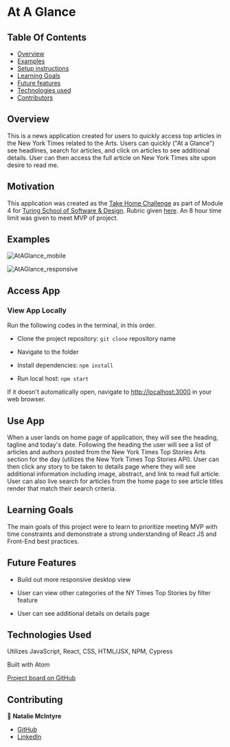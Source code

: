 # At A Glance

## Table Of Contents

+ [Overview](#overview)
+ [Examples](#examples)
+ [Setup instructions](#setup-instructions)
+ [Learning Goals](#learning-goals)
+ [Future features](#future-features)
+ [Technologies used](#technologies-used)
+ [Contributors](#contributors)

## Overview

This is a news application created for users to quickly access top articles in the New York Times related to the Arts. Users can quickly ("At a Glance") see headlines, search for articles, and click on articles to see additional details. User can then access the full article on New York Times site upon desire to read me.

## Motivation

This application was created as the [Take Home Challenge](https://mod4.turing.edu/projects/take_home/take_home_fe) as part of Module 4 for [Turing School of Software & Design](https://turing.edu/). Rubric given [here](https://mod4.turing.edu/projects/take_home/take_home_rubric). An 8 hour time limit was given to meet MVP of project.


## Examples

![AtAGlance_mobile](https://user-images.githubusercontent.com/78229679/141484022-a5751c17-43ac-49b2-80a9-e96a62410439.gif)

![AtAGlance_responsive](https://user-images.githubusercontent.com/78229679/141484050-ab286e8e-5b28-4fd6-b81b-6b05c4c8de23.gif)

## Access App

### View App Locally

Run the following codes in the terminal, in this order.

* Clone the project repository: `git clone` repository name

* Navigate to the folder

* Install dependencies: `npm install`

* Run local host: `npm start`

If it doesn't automatically open, navigate to [http://localhost:3000](http://localhost:3000) in your web browser.

## Use App

When a user lands on home page of application, they will see the heading, tagline and today's date. Following the heading the user will see a list of articles and authors posted from the New York Times Top Stories Arts section for the day (utilizes the New York Times Top Stories API). User can then click any story to be taken to details page where they will see additional information including image, abstract, and link to read full article. User can also live search for articles from the home page to see article titles render that match their search criteria.

## Learning Goals

The main goals of this project were to learn to prioritize meeting MVP with time constraints and demonstrate a strong understanding of React JS and Front-End best practices.

## Future Features

* Build out more responsive desktop view

* User can view other categories of the NY Times Top Stories by filter feature

* User can see additional details on details page

## Technologies Used

Utilizes JavaScript, React, CSS, HTML/JSX, NPM, Cypress

Built with Atom

[Project board on GitHub](https://github.com/nataliemcintyre2021/at-a-glance/projects/1)


## Contributing

👤  **Natalie McIntyre**
- [GitHub](https://github.com/nataliemcintyre2021)
- [LinkedIn](https://www.linkedin.com/in/nataliemcintyre1/)
